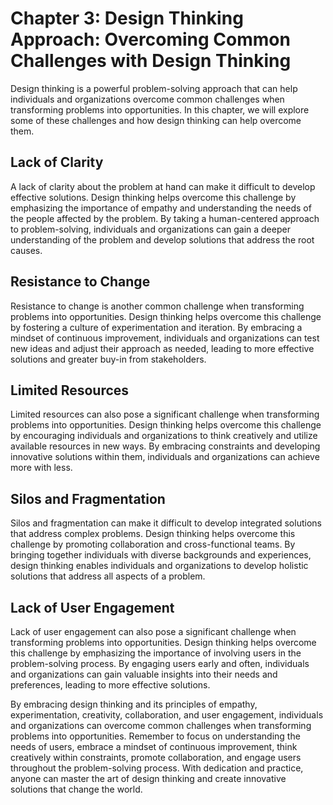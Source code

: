 Chapter 3: Design Thinking Approach: Overcoming Common Challenges with Design Thinking
======================================================================================

Design thinking is a powerful problem-solving approach that can help individuals and organizations overcome common challenges when transforming problems into opportunities. In this chapter, we will explore some of these challenges and how design thinking can help overcome them.

Lack of Clarity
---------------

A lack of clarity about the problem at hand can make it difficult to develop effective solutions. Design thinking helps overcome this challenge by emphasizing the importance of empathy and understanding the needs of the people affected by the problem. By taking a human-centered approach to problem-solving, individuals and organizations can gain a deeper understanding of the problem and develop solutions that address the root causes.

Resistance to Change
--------------------

Resistance to change is another common challenge when transforming problems into opportunities. Design thinking helps overcome this challenge by fostering a culture of experimentation and iteration. By embracing a mindset of continuous improvement, individuals and organizations can test new ideas and adjust their approach as needed, leading to more effective solutions and greater buy-in from stakeholders.

Limited Resources
-----------------

Limited resources can also pose a significant challenge when transforming problems into opportunities. Design thinking helps overcome this challenge by encouraging individuals and organizations to think creatively and utilize available resources in new ways. By embracing constraints and developing innovative solutions within them, individuals and organizations can achieve more with less.

Silos and Fragmentation
-----------------------

Silos and fragmentation can make it difficult to develop integrated solutions that address complex problems. Design thinking helps overcome this challenge by promoting collaboration and cross-functional teams. By bringing together individuals with diverse backgrounds and experiences, design thinking enables individuals and organizations to develop holistic solutions that address all aspects of a problem.

Lack of User Engagement
-----------------------

Lack of user engagement can also pose a significant challenge when transforming problems into opportunities. Design thinking helps overcome this challenge by emphasizing the importance of involving users in the problem-solving process. By engaging users early and often, individuals and organizations can gain valuable insights into their needs and preferences, leading to more effective solutions.

By embracing design thinking and its principles of empathy, experimentation, creativity, collaboration, and user engagement, individuals and organizations can overcome common challenges when transforming problems into opportunities. Remember to focus on understanding the needs of users, embrace a mindset of continuous improvement, think creatively within constraints, promote collaboration, and engage users throughout the problem-solving process. With dedication and practice, anyone can master the art of design thinking and create innovative solutions that change the world.

